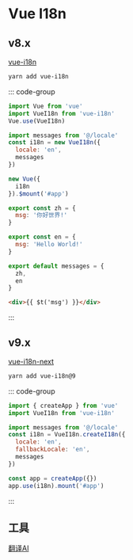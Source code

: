 # Vue I18n

## v8.x

[vue-i18n](https://github.com/kazupon/vue-i18n)

```sh
yarn add vue-i18n
```

::: code-group

```js [main.js]
import Vue from 'vue'
import VueI18n from 'vue-i18n'
Vue.use(VueI18n)

import messages from '@/locale'
const i18n = new VueI18n({
  locale: 'en',
  messages
})

new Vue({
  i18n
}).$mount('#app')
```

```js [locale]
export const zh = {
  msg: '你好世界!'
}

export const en = {
  msg: 'Hello World!'
}

export default messages = {
  zh,
  en
}
```

```html [App]
<div>{{ $t('msg') }}</div>
```

:::

## v9.x

[vue-i18n-next](https://github.com/intlify/vue-i18n-next)

```sh
yarn add vue-i18n@9
```

::: code-group

```js [main.js]
import { createApp } from 'vue'
import VueI18n from 'vue-i18n'

import messages from '@/locale'
const i18n = VueI18n.createI18n({
  locale: 'en',
  fallbackLocale: 'en',
  messages
})

const app = createApp({})
app.use(i18n).mount('#app')
```

:::

## 工具

[翻译AI](https://chatgpt-i18n.vercel.app/)
